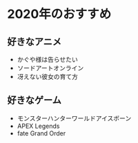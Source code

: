 # 2020年のおすすめ


## 好きなアニメ

- かぐや様は告らせたい
- ソードアートオンライン
- 冴えない彼女の育て方

## 好きなゲーム

- モンスターハンターワールドアイスボーン
- APEX Legends
- fate Grand Order

